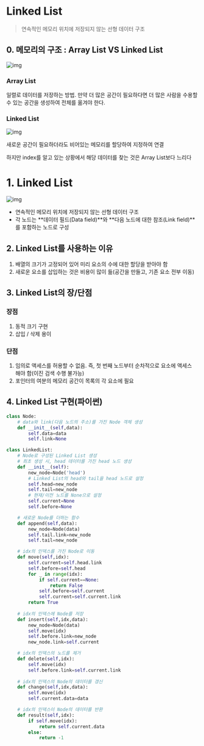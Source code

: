 # Linked List

> 연속적인 메모리 위치에 저장되지 않는 선형 데이터 구조



## 0. 메모리의 구조 : Array List VS Linked List

![img](https://s3.ap-northeast-2.amazonaws.com/opentutorials-user-file/module/1335/2903.png)

### Array List

일렬로 데이터를 저장하는 방법. 만약 더 많은 공간이 필요하다면 더 많은 사람을 수용할 수 있는 공간을 생성하여 전체를 옮겨야 한다.

### Linked List

![img](https://s3.ap-northeast-2.amazonaws.com/opentutorials-user-file/module/1335/2928.png)

새로운 공간이 필요하더라도 비어있는 메모리를 할당하여 지정하여 연결

하지만 index를 알고 있는 상황에서 해당 데이터를 찾는 것은 Array List보다 느리다



# 1. Linked List

![img](https://camo.githubusercontent.com/970d0aa479a166937dd2851a01488aa6fef22044213907f1c9a45a42af51c496/68747470733a2f2f7777772e6765656b73666f726765656b732e6f72672f77702d636f6e74656e742f75706c6f6164732f67712f323031332f30332f4c696e6b65646c6973742e706e67)

- 연속적인 메모리 위치에 저장되지 않는 선형 데이터 구조
- 각 노드는 **데이터 필드(Data field)**와 **다음 노드에 대한 참조(Link field)**를 포함하는 노드로 구성



## 2. Linked List를 사용하는 이유

1. 배열의 크기가 고정되어 있어 미리 요소의 수에 대한 할당을 받아야 함
2. 새로운 요소를 삽입하는 것은 비용이 많이 듦(공간을 만들고, 기존 요소 전부 이동)



## 3. Linked List의 장/단점

### 장점

1. 동적 크기 구현
2. 삽입 / 삭제 용이

### 단점

1. 임의로 액세스를 허용할 수 없음. 즉, 첫 번째 노드부터 순차적으로 요소에 액세스 해야 함(이진 검색 수행 불가능)
2. 포인터의 여분의 메모리 공간이 목록의 각 요소에 필요



## 4. Linked List 구현(파이썬)

```python
class Node:
    # data와 link(다음 노드의 주소)를 가진 Node 객체 생성
    def __init__(self,data):
        self.data=data
        self.link=None

class LinkedList:
    # Node로 구성된 Linked List 생성
    # 최초 생성 시, head 데이터를 가진 head 노드 생성
    def __init__(self):
        new_node=Node('head')
     	# Linked List의 head와 tail을 head 노드로 설정
        self.head=new_node
        self.tail=new_node
		# 현재/이전 노드를 None으로 설정
        self.current=None
        self.before=None

    # 새로운 Node를 더하는 함수 
    def append(self,data):
        new_node=Node(data)
        self.tail.link=new_node
        self.tail=new_node

    # idx의 인덱스를 가진 Node로 이동
    def move(self,idx):
        self.current=self.head.link
        self.before=self.head
        for _ in range(idx):
            if self.current==None:
                return False
            self.before=self.current
            self.current=self.current.link
        return True
	
    # idx의 인덱스에 Node를 저장
    def insert(self,idx,data):
        new_node=Node(data)
        self.move(idx)
        self.before.link=new_node
        new_node.link=self.current

    # idx의 인덱스의 노드를 제거
    def delete(self,idx):
        self.move(idx)
        self.before.link=self.current.link
	
    # idx의 인덱스의 Node의 데이터를 갱신
    def change(self,idx,data):
        self.move(idx)
        self.current.data=data

    # idx의 인덱스이 Node의 데이터를 반환
    def result(self,idx):
        if self.move(idx):
            return self.current.data
        else:
            return -1




```





